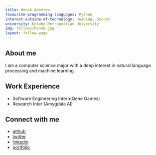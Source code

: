 ```yaml
---
title: Henok Ademtew
favourite-programming-languages: Python
interest-outside-of-technology: Reading, Soccer
university: Kotebe Metropoltian University
img: fellows/henok.jpg
layout: fellow-page
---
```


## About me

I am a computer science major with a deep interest in natural language processing and machine learning. 

## Work Experience

- Software Engineering Intern(Qene Games)
- Research Inter (Amygdala AI)

## Connect with me

- [github](https://github.com/HenokB)
- [twitter](https://twitter.com/henokademtew)
- [linkedin](https://www.linkedin.com/in/henok-b-ademtew-7729b2183/)
- [portfolio](https://henok24.vercel.app/)